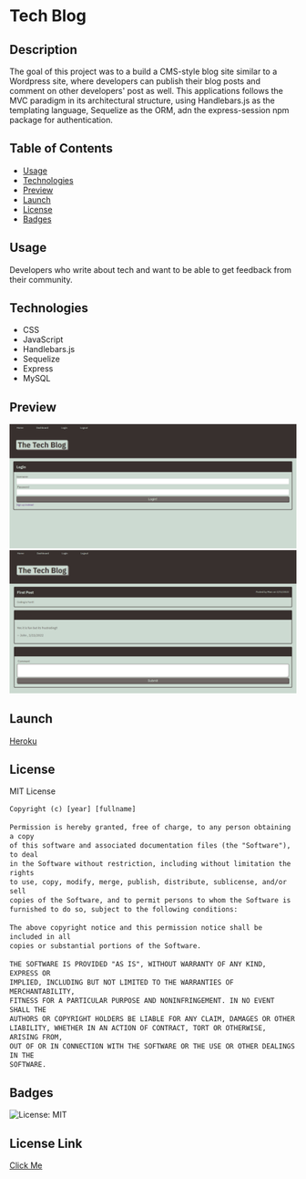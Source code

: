# Tech Blog

  ## Description
  The goal of this project was to a build a CMS-style blog site similar to a Wordpress site, where developers can publish their blog posts and comment on other developers' post as well. This applications follows the MVC paradigm in its architectural structure, using Handlebars.js as the templating language, Sequelize as the ORM, adn the express-session npm package for authentication. 
  
  ## Table of Contents
  - [Usage](#usage)
  - [Technologies](#technologies)
  - [Preview](#preview)
  - [Launch](#launch)
  - [License](#license)
  - [Badges](#badges)

  ## Usage
  Developers who write about tech and want to be able to get feedback from their community.  
  ## Technologies
  - CSS
  - JavaScript
  - Handlebars.js
  - Sequelize
  - Express
  - MySQL
  ## Preview
  ![Img](/images/preview.PNG)
  ![Img](/images/preview2.PNG)
  ## Launch
  [Heroku](https://tech-blog-mvc-app.herokuapp.com/) 
  ## License
  MIT License

    Copyright (c) [year] [fullname]
    
    Permission is hereby granted, free of charge, to any person obtaining a copy
    of this software and associated documentation files (the "Software"), to deal
    in the Software without restriction, including without limitation the rights
    to use, copy, modify, merge, publish, distribute, sublicense, and/or sell
    copies of the Software, and to permit persons to whom the Software is
    furnished to do so, subject to the following conditions:
    
    The above copyright notice and this permission notice shall be included in all
    copies or substantial portions of the Software.
    
    THE SOFTWARE IS PROVIDED "AS IS", WITHOUT WARRANTY OF ANY KIND, EXPRESS OR
    IMPLIED, INCLUDING BUT NOT LIMITED TO THE WARRANTIES OF MERCHANTABILITY,
    FITNESS FOR A PARTICULAR PURPOSE AND NONINFRINGEMENT. IN NO EVENT SHALL THE
    AUTHORS OR COPYRIGHT HOLDERS BE LIABLE FOR ANY CLAIM, DAMAGES OR OTHER
    LIABILITY, WHETHER IN AN ACTION OF CONTRACT, TORT OR OTHERWISE, ARISING FROM,
    OUT OF OR IN CONNECTION WITH THE SOFTWARE OR THE USE OR OTHER DEALINGS IN THE
    SOFTWARE.
  ## Badges
  ![License: MIT](https://img.shields.io/badge/License-MIT-yellow.svg)
  ## License Link
  [Click Me](https://opensource.org/licenses/MIT) 
